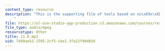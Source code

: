 ```yaml
---
content_type: resource
description: "This is the supporting file of tools based on xu\xE9x\xED h\xE0nz\xEC\
  . "
file: https://ol-ocw-studio-app-production.s3.amazonaws.com/courses/res-21g-003-learning-chinese-a-foundation-course-in-mandarin-spring-2011/7d49ae5215952cf5cbe13fa22f98485d_11.6.mp3
file_type: audio/mpeg
resourcetype: Other
title: 11.6.mp3
uid: 7d49ae52-1595-2cf5-cbe1-3fa22f98485d
---
```

